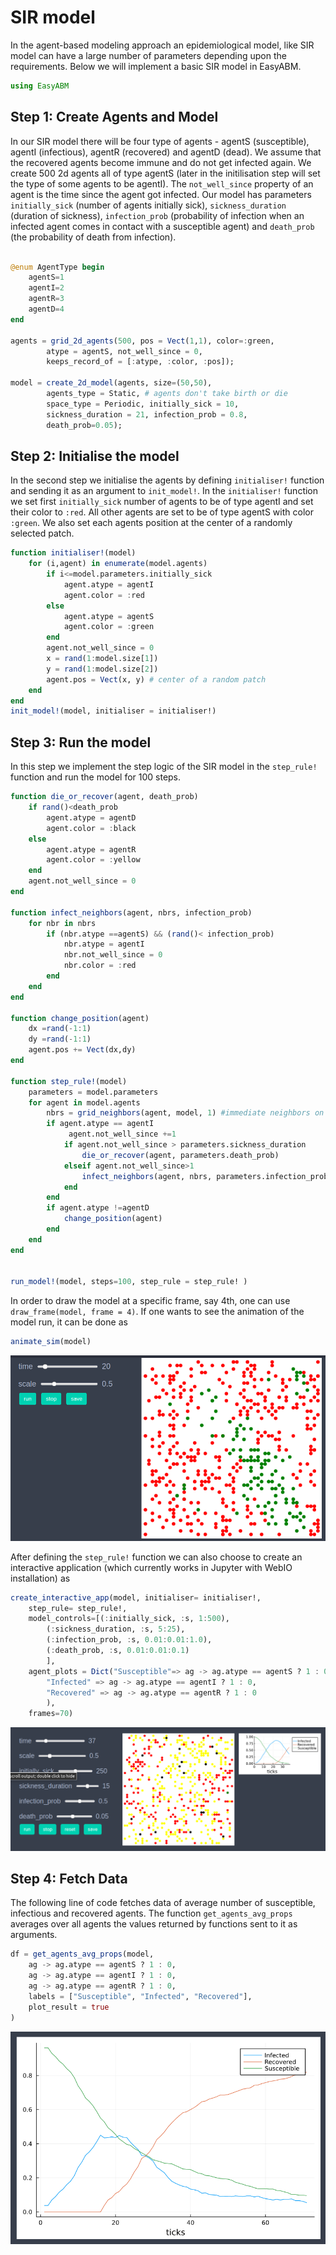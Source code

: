 
# SIR model

In the agent-based modeling approach an epidemiological model, like SIR model can have a large number of parameters depending upon the requirements. Below we will implement a basic SIR model in EasyABM.

```julia
using EasyABM
```

## Step 1: Create Agents and Model

In our SIR model there will be four type of agents - agentS (susceptible), agentI (infectious), agentR (recovered) and agentD (dead). We assume that the recovered agents become immune and do not get infected again. We create 500 2d agents all of type agentS (later in the initilisation step will set the type of some agents to be agentI). The `not_well_since` property of an agent is the time since the agent got infected. Our model has parameters `initially_sick` (number of agents initially sick), `sickness_duration` (duration of sickness), `infection_prob` (probability of infection when an infected agent comes in contact with a susceptible agent) and `death_prob` (the probability of death from infection). 

```julia

@enum AgentType begin
    agentS=1
    agentI=2
    agentR=3
    agentD=4
end

agents = grid_2d_agents(500, pos = Vect(1,1), color=:green, 
        atype = agentS, not_well_since = 0, 
        keeps_record_of = [:atype, :color, :pos]);

model = create_2d_model(agents, size=(50,50), 
        agents_type = Static, # agents don't take birth or die
        space_type = Periodic, initially_sick = 10, 
        sickness_duration = 21, infection_prob = 0.8, 
        death_prob=0.05);
```

## Step 2: Initialise the model

In the second step we initialise the agents by defining `initialiser!` function and sending it as an argument to `init_model!`. In the `initialiser!` function we set first `initially_sick` number of agents to be of type agentI and set their color to `:red`. All other agents are set to be of type agentS with color `:green`. We also set each agents position at the center of a randomly selected patch.  


```julia
function initialiser!(model)
    for (i,agent) in enumerate(model.agents)
        if i<=model.parameters.initially_sick
            agent.atype = agentI
            agent.color = :red
        else 
            agent.atype = agentS
            agent.color = :green
        end
        agent.not_well_since = 0 
        x = rand(1:model.size[1])
        y = rand(1:model.size[2])
        agent.pos = Vect(x, y) # center of a random patch
    end
end
init_model!(model, initialiser = initialiser!)
```

## Step 3: Run the model

In this step we implement the step logic of the SIR model in the `step_rule!` function and run the model for 100 steps. 



```julia
function die_or_recover(agent, death_prob)
    if rand()<death_prob
        agent.atype = agentD
        agent.color = :black
    else
        agent.atype = agentR
        agent.color = :yellow
    end
    agent.not_well_since = 0 
end

function infect_neighbors(agent, nbrs, infection_prob)
    for nbr in nbrs
        if (nbr.atype ==agentS) && (rand()< infection_prob)
            nbr.atype = agentI
            nbr.not_well_since = 0
            nbr.color = :red
        end
    end
end

function change_position(agent)
    dx =rand(-1:1)
    dy =rand(-1:1)
    agent.pos += Vect(dx,dy)
end

function step_rule!(model)
    parameters = model.parameters
    for agent in model.agents
        nbrs = grid_neighbors(agent, model, 1) #immediate neighbors on grid
        if agent.atype == agentI
             agent.not_well_since +=1
            if agent.not_well_since > parameters.sickness_duration
                die_or_recover(agent, parameters.death_prob)
            elseif agent.not_well_since>1
                infect_neighbors(agent, nbrs, parameters.infection_prob)
            end   
        end
        if agent.atype !=agentD
            change_position(agent)
        end   
    end
end


run_model!(model, steps=100, step_rule = step_rule! )
```

In order to draw the model at a specific frame, say 4th, one can use `draw_frame(model, frame = 4)`. If one wants to see the animation of the model run, it can be done as 

```julia
animate_sim(model)
```

![png](assets/SIR/SIRAnim1.png)


After defining the `step_rule!` function we can also choose to create an interactive application (which currently works in Jupyter with WebIO installation) as 

```julia
create_interactive_app(model, initialiser= initialiser!,
    step_rule= step_rule!,
    model_controls=[(:initially_sick, :s, 1:500), 
        (:sickness_duration, :s, 5:25),
        (:infection_prob, :s, 0.01:0.01:1.0),
        (:death_prob, :s, 0.01:0.01:0.1)
        ],
    agent_plots = Dict("Susceptible"=> ag -> ag.atype == agentS ? 1 : 0, 
        "Infected" => ag -> ag.atype == agentI ? 1 : 0,
        "Recovered" => ag -> ag.atype == agentR ? 1 : 0
        ),
    frames=70)  
```

![png](assets/SIR/SIRIntApp.png)




## Step 4: Fetch Data 

The following line of code fetches data of average number of susceptible, infectious and recovered agents. 
The function `get_agents_avg_props` averages over all agents the values returned by functions sent to it as arguments. 

```julia
df = get_agents_avg_props(model, 
    ag -> ag.atype == agentS ? 1 : 0,
    ag -> ag.atype == agentI ? 1 : 0, 
    ag -> ag.atype == agentR ? 1 : 0, 
    labels = ["Susceptible", "Infected", "Recovered"],
    plot_result = true
)
```

![png](assets/SIR/SIRPlot1.png)


    


